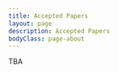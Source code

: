 ```yaml
---
title: Accepted Papers
layout: page
description: Accepted Papers
bodyClass: page-about
---
```


TBA
